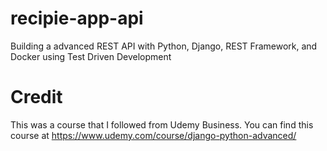 # recipie-app-api

Building a advanced REST API with Python, Django, REST Framework, and Docker
using Test Driven Development

# Credit

This was a course that I followed from Udemy Business.
You can find this course at
https://www.udemy.com/course/django-python-advanced/
